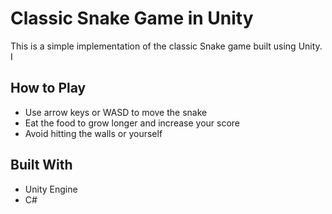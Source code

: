 # Classic Snake Game in Unity
This is a simple implementation of the classic Snake game built using Unity.
I
## How to Play
- Use arrow keys or WASD to move the snake
- Eat the food to grow longer and increase your score
- Avoid hitting the walls or yourself

## Built With
- Unity Engine
- C#
